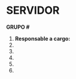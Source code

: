 # SERVIDOR

**GRUPO # <numero>**
1. **Responsable a cargo:** <nombre>
1. <nombre>
1. <nombre>
1. <nombre>
1. <nombre>
1. <nombre>
